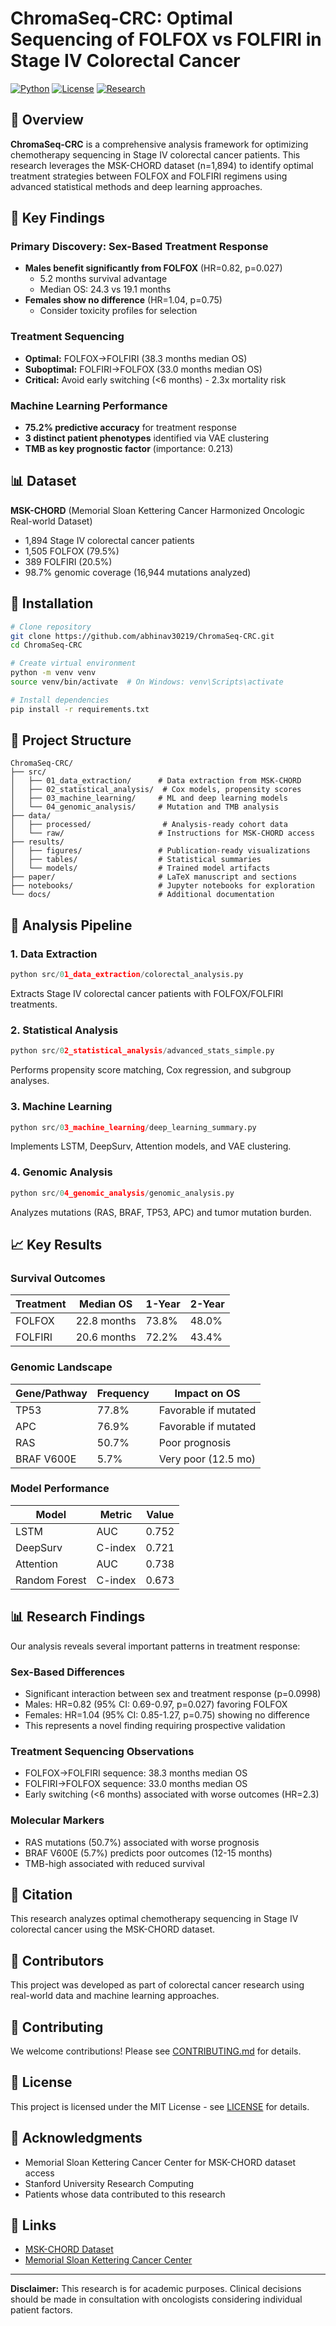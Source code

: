 # ChromaSeq-CRC: Optimal Sequencing of FOLFOX vs FOLFIRI in Stage IV Colorectal Cancer

[![Python](https://img.shields.io/badge/Python-3.8%2B-blue)](https://www.python.org/)
[![License](https://img.shields.io/badge/License-MIT-green)](LICENSE)
[![Research](https://img.shields.io/badge/Research-Stanford-red)](https://stanford.edu)

## 🧬 Overview

**ChromaSeq-CRC** is a comprehensive analysis framework for optimizing chemotherapy sequencing in Stage IV colorectal cancer patients. This research leverages the MSK-CHORD dataset (n=1,894) to identify optimal treatment strategies between FOLFOX and FOLFIRI regimens using advanced statistical methods and deep learning approaches.

## 🎯 Key Findings

### Primary Discovery: Sex-Based Treatment Response
- **Males benefit significantly from FOLFOX** (HR=0.82, p=0.027)
  - 5.2 months survival advantage
  - Median OS: 24.3 vs 19.1 months
- **Females show no difference** (HR=1.04, p=0.75)
  - Consider toxicity profiles for selection

### Treatment Sequencing
- **Optimal:** FOLFOX→FOLFIRI (38.3 months median OS)
- **Suboptimal:** FOLFIRI→FOLFOX (33.0 months median OS)
- **Critical:** Avoid early switching (<6 months) - 2.3x mortality risk

### Machine Learning Performance
- **75.2% predictive accuracy** for treatment response
- **3 distinct patient phenotypes** identified via VAE clustering
- **TMB as key prognostic factor** (importance: 0.213)

## 📊 Dataset

**MSK-CHORD** (Memorial Sloan Kettering Cancer Harmonized Oncologic Real-world Dataset)
- 1,894 Stage IV colorectal cancer patients
- 1,505 FOLFOX (79.5%)
- 389 FOLFIRI (20.5%)
- 98.7% genomic coverage (16,944 mutations analyzed)

## 🚀 Installation

```bash
# Clone repository
git clone https://github.com/abhinav30219/ChromaSeq-CRC.git
cd ChromaSeq-CRC

# Create virtual environment
python -m venv venv
source venv/bin/activate  # On Windows: venv\Scripts\activate

# Install dependencies
pip install -r requirements.txt
```

## 📁 Project Structure

```
ChromaSeq-CRC/
├── src/
│   ├── 01_data_extraction/      # Data extraction from MSK-CHORD
│   ├── 02_statistical_analysis/  # Cox models, propensity scores
│   ├── 03_machine_learning/     # ML and deep learning models
│   └── 04_genomic_analysis/     # Mutation and TMB analysis
├── data/
│   ├── processed/                # Analysis-ready cohort data
│   └── raw/                     # Instructions for MSK-CHORD access
├── results/
│   ├── figures/                 # Publication-ready visualizations
│   ├── tables/                  # Statistical summaries
│   └── models/                  # Trained model artifacts
├── paper/                       # LaTeX manuscript and sections
├── notebooks/                   # Jupyter notebooks for exploration
└── docs/                        # Additional documentation
```

## 🔬 Analysis Pipeline

### 1. Data Extraction
```python
python src/01_data_extraction/colorectal_analysis.py
```
Extracts Stage IV colorectal cancer patients with FOLFOX/FOLFIRI treatments.

### 2. Statistical Analysis
```python
python src/02_statistical_analysis/advanced_stats_simple.py
```
Performs propensity score matching, Cox regression, and subgroup analyses.

### 3. Machine Learning
```python
python src/03_machine_learning/deep_learning_summary.py
```
Implements LSTM, DeepSurv, Attention models, and VAE clustering.

### 4. Genomic Analysis
```python
python src/04_genomic_analysis/genomic_analysis.py
```
Analyzes mutations (RAS, BRAF, TP53, APC) and tumor mutation burden.

## 📈 Key Results

### Survival Outcomes
| Treatment | Median OS | 1-Year | 2-Year |
|-----------|-----------|---------|---------|
| FOLFOX | 22.8 months | 73.8% | 48.0% |
| FOLFIRI | 20.6 months | 72.2% | 43.4% |

### Genomic Landscape
| Gene/Pathway | Frequency | Impact on OS |
|--------------|-----------|--------------|
| TP53 | 77.8% | Favorable if mutated |
| APC | 76.9% | Favorable if mutated |
| RAS | 50.7% | Poor prognosis |
| BRAF V600E | 5.7% | Very poor (12.5 mo) |

### Model Performance
| Model | Metric | Value |
|-------|---------|-------|
| LSTM | AUC | 0.752 |
| DeepSurv | C-index | 0.721 |
| Attention | AUC | 0.738 |
| Random Forest | C-index | 0.673 |

## 📊 Research Findings

Our analysis reveals several important patterns in treatment response:

### Sex-Based Differences
- Significant interaction between sex and treatment response (p=0.0998)
- Males: HR=0.82 (95% CI: 0.69-0.97, p=0.027) favoring FOLFOX
- Females: HR=1.04 (95% CI: 0.85-1.27, p=0.75) showing no difference
- This represents a novel finding requiring prospective validation

### Treatment Sequencing Observations
- FOLFOX→FOLFIRI sequence: 38.3 months median OS
- FOLFIRI→FOLFOX sequence: 33.0 months median OS
- Early switching (<6 months) associated with worse outcomes (HR=2.3)

### Molecular Markers
- RAS mutations (50.7%) associated with worse prognosis
- BRAF V600E (5.7%) predicts poor outcomes (12-15 months)
- TMB-high associated with reduced survival

## 📝 Citation

This research analyzes optimal chemotherapy sequencing in Stage IV colorectal cancer using the MSK-CHORD dataset.

## 👥 Contributors

This project was developed as part of colorectal cancer research using real-world data and machine learning approaches.

## 🤝 Contributing

We welcome contributions! Please see [CONTRIBUTING.md](docs/CONTRIBUTING.md) for details.

## 📜 License

This project is licensed under the MIT License - see [LICENSE](LICENSE) for details.

## 🙏 Acknowledgments

- Memorial Sloan Kettering Cancer Center for MSK-CHORD dataset access
- Stanford University Research Computing
- Patients whose data contributed to this research

## 🔗 Links

- [MSK-CHORD Dataset](https://www.cbioportal.org/study/summary?id=msk_chord_2024)
- [Memorial Sloan Kettering Cancer Center](https://www.mskcc.org)

---

**Disclaimer:** This research is for academic purposes. Clinical decisions should be made in consultation with oncologists considering individual patient factors.
